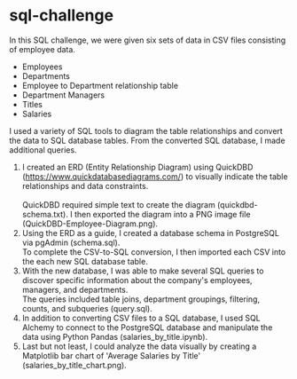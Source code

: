 # sql-challenge
In this SQL challenge, we were given six sets of data in CSV files consisting of employee data.
- Employees
- Departments
- Employee to Department relationship table
- Department Managers
- Titles
- Salaries

I used a variety of SQL tools to diagram the table relationships and convert the data to SQL database tables. 
From the converted SQL database, I made additional queries. 

1. I created an ERD (Entity Relationship Diagram) using QuickDBD (https://www.quickdatabasediagrams.com/) to visually indicate 
the table relationships and data constraints. <br><br>
QuickDBD required simple text to create the diagram (quickdbd-schema.txt). I then exported the diagram into a PNG image file (QuickDBD-Employee-Diagram.png). 
2. Using the ERD as a guide, I created a database schema in PostgreSQL via pgAdmin (schema.sql). <br>
To complete the CSV-to-SQL conversion, I then imported each CSV into the each new SQL database table.
3. With the new database, I was able to make several SQL queries to discover specific information about the company's employees, managers, and departments. <br>
The queries included table joins, department groupings, filtering, counts, and subqueries (query.sql). 
4. In addition to converting CSV files to a SQL database, I used SQL Alchemy to connect to the PostgreSQL database and manipulate the data using Python Pandas (salaries_by_title.ipynb).
5. Last but not least, I could analyze the data visually by creating a Matplotlib bar chart of 'Average Salaries by Title' (salaries_by_title_chart.png). 
